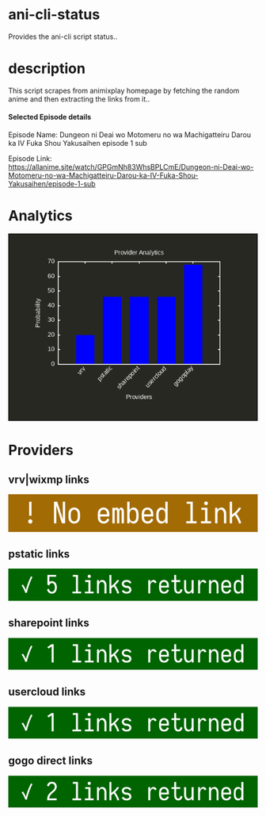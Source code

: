 # ani-cli-status
Provides the ani-cli script status..

# description
This script scrapes from animixplay homepage by fetching the random anime and then extracting the links from it..

#### Selected Episode details

Episode Name: Dungeon ni Deai wo Motomeru no wa Machigatteiru Darou ka IV Fuka Shou Yakusaihen episode 1 sub

Episode Link: https://allanime.site/watch/GPGmNh83WhsBPLCmE/Dungeon-ni-Deai-wo-Motomeru-no-wa-Machigatteiru-Darou-ka-IV-Fuka-Shou-Yakusaihen/episode-1-sub
 
# Analytics

<img src="./analytics.png">

# Providers

##  vrv|wixmp links

<img src="./images/vrv.jpg">

##  pstatic links

<img src="./images/pstatic.jpg">

##  sharepoint links

<img src="./images/sharepoint.jpg">

##  usercloud links

<img src="./images/usercloud.jpg">

## gogo direct links

<img src="./images/gogoplay.jpg">
